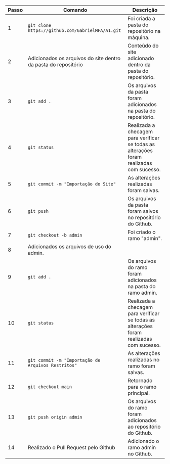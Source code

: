 <table>
    <thead>
        <tr>
            <th>Passo</th>
            <th>Comando</th>
            <th>Descrição</th>
        </tr>
    </thead>
    <tbody>
        <tr>
            <td>1</td>
            <td><code>git clone https://github.com/GabrielMFA/A1.git</code></td>
            <td>Foi criada a pasta do repositório na máquina.</td>
        </tr>
        <tr>
            <td>2</td>
            <td>Adicionados os arquivos do site dentro da pasta do repositório</td>
            <td>Conteúdo do site adicionado dentro da pasta do repositório.</td>
        </tr>
        <tr>
            <td>3</td>
            <td><code>git add .</code></td>
            <td>Os arquivos da pasta foram adicionados na pasta do repositório.</td>
        </tr>
        <tr>
            <td>4</td>
            <td><code>git status</code></td>
            <td>Realizada a checagem para verificar se todas as alterações foram realizadas com sucesso.</td>
        </tr>
        <tr>
            <td>5</td>
            <td><code>git commit -m "Importação do Site"</code></td>
            <td>As alterações realizadas foram salvas.</td>
        </tr>
        <tr>
            <td>6</td>
            <td><code>git push</code></td>
            <td>Os arquivos da pasta foram salvos no repositório do Github.</td>
        </tr>
        <tr>
            <td>7</td>
            <td><code>git checkout -b admin</code></td>
            <td>Foi criado o ramo "admin".</td>
        </tr>
        <tr>
            <td>8</td>
            <td>Adicionados os arquivos de uso do admin.</td>
            <td></td>
        </tr>
        <tr>
            <td>9</td>
            <td><code>git add .</code></td>
            <td>Os arquivos do ramo foram adicionados na pasta do ramo admin.</td>
        </tr>
        <tr>
            <td>10</td>
            <td><code>git status</code></td>
            <td>Realizada a checagem para verificar se todas as alterações foram realizadas com sucesso.</td>
        </tr>
        <tr>
            <td>11</td>
            <td><code>git commit -m "Importação de Arquivos Restritos"</code></td>
            <td>As alterações realizadas no ramo foram salvas.</td>
        </tr>
        <tr>
            <td>12</td>
            <td><code>git checkout main</code></td>
            <td>Retornado para o ramo principal.</td>
        </tr>
        <tr>
            <td>13</td>
            <td><code>git push origin admin</code></td>
            <td>Os arquivos do ramo foram adicionados ao repositório do Github.</td>
        </tr>
        <tr>
            <td>14</td>
            <td>Realizado o Pull Request pelo Github</td>
            <td>Adicionado o ramo admin no Github.</td>
        </tr>
    </tbody>
</table>
